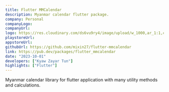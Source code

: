 ```yaml
---
title: Flutter MMCalendar
description: Myanmar calendar flutter package.
company: Personal
companyLogo:
companyUrl:
logo: https://res.cloudinary.com/ds6vu9ry4/image/upload/w_1000,ar_1:1,c_fill,g_auto,e_art:hokusai/v1722995663/projects/13_docwir.png
playstoreUrl:
appstoreUrl:
githubUrl: https://github.com/mixin27/flutter-mmcalendar
link: https://pub.dev/packages/flutter_mmcalendar
date: "2023-10-01"
developers: ["Kyaw Zayar Tun"]
highlights: ["Flutter"]
---
```


Myanmar calendar library for flutter application with many utility methods and calculations.
